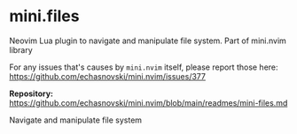 # mini.files

Neovim Lua plugin to navigate and manipulate file system. Part of mini.nvim library

For any issues that's causes by `mini.nvim` itself, please report those here:
https://github.com/echasnovski/mini.nvim/issues/377

**Repository:** <https://github.com/echasnovski/mini.nvim/blob/main/readmes/mini-files.md>


Navigate and manipulate file system

